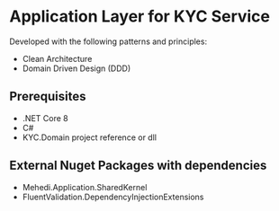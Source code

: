 # Application Layer for KYC Service
Developed with the following patterns and principles:
- Clean Architecture
- Domain Driven Design (DDD)

## Prerequisites
- .NET Core 8
- C#
- KYC.Domain project reference or dll

## External Nuget Packages with dependencies
- Mehedi.Application.SharedKernel
- FluentValidation.DependencyInjectionExtensions
